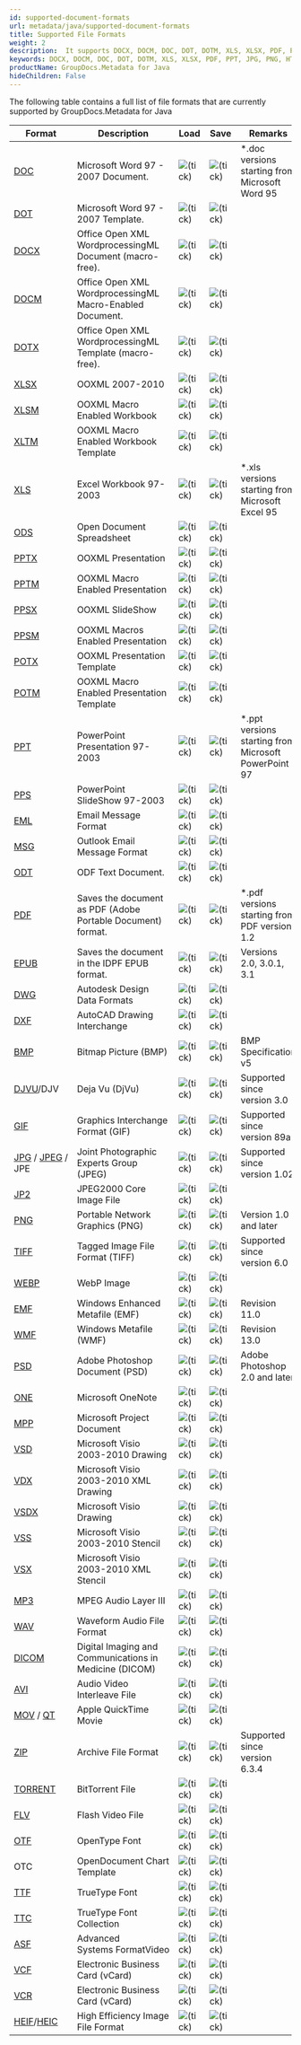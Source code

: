 ```yaml
---
id: supported-document-formats
url: metadata/java/supported-document-formats
title: Supported File Formats
weight: 2
description:  It supports DOCX, DOCM, DOC, DOT, DOTM, XLS, XLSX, PDF, PPT, JPG, PNG, HTML, EML and many more.
keywords: DOCX, DOCM, DOC, DOT, DOTM, XLS, XLSX, PDF, PPT, JPG, PNG, HTML, EML 
productName: GroupDocs.Metadata for Java
hideChildren: False
---
```

The following table contains a full list of file formats that are currently supported by GroupDocs.Metadata for Java

| Format | Description | Load | Save | Remarks |
| --- | --- | --- | --- | --- |
| [DOC](https://wiki.fileformat.com/word-processing/doc/) | Microsoft Word 97 - 2007 Document. | ![(tick)](/metadata/java/images/check.png) | ![(tick)](/metadata/java/images/check.png) | \*.doc versions starting from Microsoft Word 95 |
| [DOT](https://docs.fileformat.com/word-processing/dot/) | Microsoft Word 97 - 2007 Template. | ![(tick)](/metadata/java/images/check.png) | ![(tick)](/metadata/java/images/check.png) |   |
| [DOCX](https://docs.fileformat.com/word-processing/docx/) | Office Open XML WordprocessingML Document (macro-free). | ![(tick)](/metadata/java/images/check.png) | ![(tick)](/metadata/java/images/check.png) |   |
| [DOCM](https://docs.fileformat.com/word-processing/docm/) | Office Open XML WordprocessingML Macro-Enabled Document. | ![(tick)](/metadata/java/images/check.png) | ![(tick)](/metadata/java/images/check.png) |   |
| [DOTX](https://docs.fileformat.com/word-processing/dotx/) | Office Open XML WordprocessingML Template (macro-free). | ![(tick)](/metadata/java/images/check.png) | ![(tick)](/metadata/java/images/check.png) |   |
| [XLSX](https://docs.fileformat.com/spreadsheet/xlsx/) | OOXML 2007-2010 | ![(tick)](/metadata/java/images/check.png) | ![(tick)](/metadata/java/images/check.png) |   |
| [XLSM](https://docs.fileformat.com/spreadsheet/xlsm/) | OOXML Macro Enabled Workbook | ![(tick)](/metadata/java/images/check.png) | ![(tick)](/metadata/java/images/check.png) |   |
| [XLTM](https://docs.fileformat.com/spreadsheet/xltm/) | OOXML Macro Enabled Workbook Template | ![(tick)](/metadata/java/images/check.png) | ![(tick)](/metadata/java/images/check.png) |   |
| [XLS](https://docs.fileformat.com/spreadsheet/xls/) | Excel Workbook 97-2003 | ![(tick)](/metadata/java/images/check.png) | ![(tick)](/metadata/java/images/check.png) | \*.xls versions starting from Microsoft Excel 95 |
| [ODS](https://docs.fileformat.com/spreadsheet/ods/) | Open Document Spreadsheet | ![(tick)](/metadata/java/images/check.png) | ![(tick)](/metadata/java/images/check.png) |   |
| [PPTX](https://docs.fileformat.com/presentation/pptx/) | OOXML Presentation | ![(tick)](/metadata/java/images/check.png) | ![(tick)](/metadata/java/images/check.png) |   |
| [PPTM](https://docs.fileformat.com/presentation/pptm/) | OOXML Macro Enabled Presentation | ![(tick)](/metadata/java/images/check.png) | ![(tick)](/metadata/java/images/check.png) |   |
| [PPSX](https://docs.fileformat.com/presentation/ppsx/) | OOXML SlideShow | ![(tick)](/metadata/java/images/check.png) | ![(tick)](/metadata/java/images/check.png) |   |
| [PPSM](https://docs.fileformat.com/presentation/ppsm/) | OOXML Macros Enabled Presentation | ![(tick)](/metadata/java/images/check.png) | ![(tick)](/metadata/java/images/check.png) |   |
| [POTX](https://docs.fileformat.com/presentation/potx/) | OOXML Presentation Template | ![(tick)](/metadata/java/images/check.png) | ![(tick)](/metadata/java/images/check.png) |   |
| [POTM](https://docs.fileformat.com/presentation/potm/) | OOXML Macro Enabled Presentation Template | ![(tick)](/metadata/java/images/check.png) | ![(tick)](/metadata/java/images/check.png) |   |
| [PPT](https://docs.fileformat.com/presentation/ppt/) | PowerPoint Presentation 97-2003 | ![(tick)](/metadata/java/images/check.png) | ![(tick)](/metadata/java/images/check.png) | \*.ppt versions starting from Microsoft PowerPoint 97 |
| [PPS](https://docs.fileformat.com/presentation/pps/) | PowerPoint SlideShow 97-2003 | ![(tick)](/metadata/java/images/check.png) | ![(tick)](/metadata/java/images/check.png) |   |
| [EML](https://docs.fileformat.com/email/eml/) | Email Message Format | ![(tick)](/metadata/java/images/check.png) | ![(tick)](/metadata/java/images/check.png) |   |
| [MSG](https://docs.fileformat.com/email/msg/) | Outlook Email Message Format | ![(tick)](/metadata/java/images/check.png) | ![(tick)](/metadata/java/images/check.png) |   |
| [ODT](https://docs.fileformat.com/word-processing/odt/) | ODF Text Document. | ![(tick)](/metadata/java/images/check.png) | ![(tick)](/metadata/java/images/check.png) |   |
| [PDF](https://docs.fileformat.com/pdf/) | Saves the document as PDF (Adobe Portable Document) format. | ![(tick)](/metadata/java/images/check.png) | ![(tick)](/metadata/java/images/check.png) | \*.pdf versions starting from PDF version 1.2 |
| [EPUB](https://docs.fileformat.com/ebook/epub/) | Saves the document in the IDPF EPUB format. | ![(tick)](/metadata/java/images/check.png) | ![(tick)](/metadata/java/images/check.png) | Versions 2.0, 3.0.1, 3.1 |
| [DWG](https://docs.fileformat.com/cad/dwg/) | Autodesk Design Data Formats | ![(tick)](/metadata/java/images/check.png) | ![(tick)](/metadata/java/images/check.png) |   |
| [DXF](https://docs.fileformat.com/cad/dxf/) | AutoCAD Drawing Interchange | ![(tick)](/metadata/java/images/check.png) | ![(tick)](/metadata/java/images/check.png) |   |
| [BMP](https://docs.fileformat.com/image/bmp/) | Bitmap Picture (BMP) | ![(tick)](/metadata/java/images/check.png) | ![(tick)](/metadata/java/images/check.png) | BMP Specification v5 |
| [DJVU](https://docs.fileformat.com/image/djvu/)/DJV | Deja Vu (DjVu) | ![(tick)](/metadata/java/images/check.png) | ![(tick)](/metadata/java/images/check.png) | Supported since version 3.0 |
| [GIF](https://docs.fileformat.com/image/gif/) | Graphics Interchange Format (GIF) | ![(tick)](/metadata/java/images/check.png) | ![(tick)](/metadata/java/images/check.png) | Supported since version 89a |
| [JPG](https://docs.fileformat.com/image/jpeg) / [JPEG](https://docs.fileformat.com/image/jpeg) / JPE   | Joint Photographic Experts Group (JPEG) | ![(tick)](/metadata/java/images/check.png) | ![(tick)](/metadata/java/images/check.png) | Supported since version 1.02 |
| [JP2](https://docs.fileformat.com/image/jp2/) | JPEG2000 Core Image File | ![(tick)](/metadata/java/images/check.png) | ![(tick)](/metadata/java/images/check.png) |   |
| [PNG](https://docs.fileformat.com/image/png/) | Portable Network Graphics (PNG) | ![(tick)](/metadata/java/images/check.png) | ![(tick)](/metadata/java/images/check.png) | Version 1.0 and later  |
| [TIFF](https://docs.fileformat.com/image/tiff/) | Tagged Image File Format (TIFF) | ![(tick)](/metadata/java/images/check.png) | ![(tick)](/metadata/java/images/check.png) | Supported since version 6.0 |
| [WEBP](https://docs.fileformat.com/image/webp/) | WebP Image | ![(tick)](/metadata/java/images/check.png) | ![(tick)](/metadata/java/images/check.png) |   |
| [EMF](https://docs.fileformat.com/image/emf/) | Windows Enhanced Metafile (EMF) | ![(tick)](/metadata/java/images/check.png) | ![(tick)](/metadata/java/images/check.png) | Revision 11.0 |
| [WMF](https://docs.fileformat.com/image/wmf/) | Windows Metafile (WMF) | ![(tick)](/metadata/java/images/check.png) | ![(tick)](/metadata/java/images/check.png) | Revision 13.0 |
| [PSD](https://docs.fileformat.com/image/psd/) | Adobe Photoshop Document (PSD) | ![(tick)](/metadata/java/images/check.png) | ![(tick)](/metadata/java/images/check.png) | Adobe Photoshop 2.0 and later |
| [ONE](https://docs.fileformat.com/note-taking/one/) | Microsoft OneNote | ![(tick)](/metadata/java/images/check.png) | ![(tick)](/metadata/java/images/check.png) |   |
| [MPP](https://docs.fileformat.com/project-management/mpp/) | Microsoft Project Document | ![(tick)](/metadata/java/images/check.png) | ![(tick)](/metadata/java/images/check.png) |   |
| [VSD](https://docs.fileformat.com/image/vsd/) | Microsoft Visio 2003-2010 Drawing | ![(tick)](/metadata/java/images/check.png) | ![(tick)](/metadata/java/images/check.png) |   |
| [VDX](https://docs.fileformat.com/image/vdx/) | Microsoft Visio 2003-2010 XML Drawing | ![(tick)](/metadata/java/images/check.png) | ![(tick)](/metadata/java/images/check.png) |   |
| [VSDX](https://docs.fileformat.com/image/vsdx/) | Microsoft Visio Drawing | ![(tick)](/metadata/java/images/check.png) | ![(tick)](/metadata/java/images/check.png) |   |
| [VSS](https://docs.fileformat.com/image/vss/) | Microsoft Visio 2003-2010 Stencil | ![(tick)](/metadata/java/images/check.png) | ![(tick)](/metadata/java/images/check.png) |   |
| [VSX](https://docs.fileformat.com/image/vsx/) | Microsoft Visio 2003-2010 XML Stencil | ![(tick)](/metadata/java/images/check.png) | ![(tick)](/metadata/java/images/check.png) |   |
| [MP3](https://docs.fileformat.com/audio/mp3/) | MPEG Audio Layer III | ![(tick)](/metadata/java/images/check.png) | ![(tick)](/metadata/java/images/check.png) |   |
| [WAV](https://docs.fileformat.com/audio/wav/) | Waveform Audio File Format | ![(tick)](/metadata/java/images/check.png) | ![(tick)](/metadata/java/images/check.png) |   |
| [DICOM](https://docs.fileformat.com/image/dcm/) | Digital Imaging and Communications in Medicine (DICOM) | ![(tick)](/metadata/java/images/check.png) | ![(tick)](/metadata/java/images/check.png) |   |
| [AVI](https://docs.fileformat.com/video/avi/) | Audio Video Interleave File | ![(tick)](metadata/net/images/check.png) | ![(tick)](metadata/net/images/check.png) |   |
| [MOV](https://docs.fileformat.com/video/mov/) / [QT](https://docs.fileformat.com/video/qt/) | Apple QuickTime Movie | ![(tick)](metadata/net/images/check.png) | ![(tick)](metadata/net/images/check.png) |   |
| [ZIP](https://docs.fileformat.com/compression/zip/) | Archive File Format | ![(tick)](metadata/net/images/check.png) | ![(tick)](metadata/net/images/check.png) | Supported since version 6.3.4 |
| [TORRENT](https://docs.fileformat.com/misc/torrent/) | BitTorrent File | ![(tick)](metadata/net/images/check.png) | ![(tick)](metadata/net/images/check.png) |   |
| [FLV](https://docs.fileformat.com/video/flv/) | Flash Video File | ![(tick)](metadata/net/images/check.png) | ![(tick)](metadata/net/images/check.png) |   |
| [OTF](https://docs.fileformat.com/font/otf/) | OpenType Font | ![(tick)](metadata/net/images/check.png) | ![(tick)](metadata/net/images/check.png) |   |
| OTC | OpenDocument Chart Template | ![(tick)](metadata/net/images/check.png) | ![(tick)](metadata/net/images/check.png) |   |
| [TTF](https://docs.fileformat.com/font/ttf/) | TrueType Font | ![(tick)](metadata/net/images/check.png) | ![(tick)](metadata/net/images/check.png) |   |
| [TTC](https://docs.fileformat.com/font/ttc/) | TrueType Font Collection | ![(tick)](metadata/net/images/check.png) | ![(tick)](metadata/net/images/check.png) |   |
| [ASF](https://docs.fileformat.com/video/asf/) | Advanced Systems FormatVideo | ![(tick)](metadata/net/images/check.png) | ![(tick)](metadata/net/images/check.png) |   |
| [VCF](https://docs.fileformat.com/email/vcf/) | Electronic Business Card (vCard) | ![(tick)](metadata/net/images/check.png) | ![(tick)](metadata/net/images/check.png) |   |
| [VCR](https://docs.fileformat.com/email/vcf/) | Electronic Business Card (vCard) | ![(tick)](metadata/net/images/check.png) | ![(tick)](metadata/net/images/check.png) |   |
| [HEIF](https://docs.fileformat.com/image/heif/)/[HEIC](https://docs.fileformat.com/image/heic/) | High Efficiency Image File Format | ![(tick)](metadata/net/images/check.png) | ![(tick)](metadata/net/images/check.png) |   |